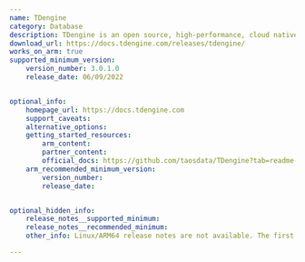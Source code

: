 ```yaml
---
name: TDengine
category: Database
description: TDengine is an open source, high-performance, cloud native time-series database optimized for Internet of Things (IoT), Connected Cars, Industrial IoT and DevOps.
download_url: https://docs.tdengine.com/releases/tdengine/
works_on_arm: true
supported_minimum_version:
    version_number: 3.0.1.0
    release_date: 06/09/2022


optional_info:
    homepage_url: https://docs.tdengine.com
    support_caveats:
    alternative_options:
    getting_started_resources:
        arm_content:
        partner_content:
        official_docs: https://github.com/taosdata/TDengine?tab=readme-ov-file#build-tdengine
    arm_recommended_minimum_version:
        version_number:
        release_date:


optional_hidden_info:
    release_notes__supported_minimum:
    release_notes__recommended_minimum:
    other_info: Linux/ARM64 release notes are not available. The first Linux/ARM64 tar is available in version v[3.0.1.0](https://docs.tdengine.com/releases/tdengine/#3010).

---
```

